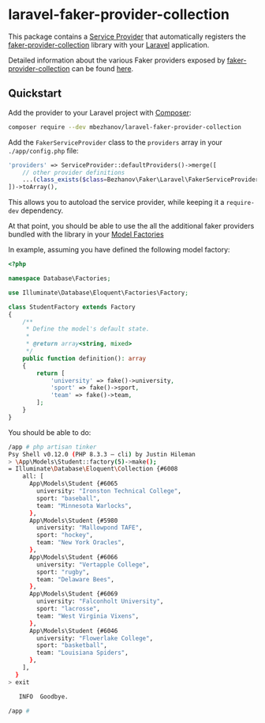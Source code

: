 # laravel-faker-provider-collection

This package contains a [Service Provider](https://laravel.com/docs/10.x/providers) that automatically registers the [faker-provider-collection](https://github.com/mbezhanov/faker-provider-collection) library with your [Laravel](https://laravel.com/) application.

Detailed information about the various Faker providers exposed by [faker-provider-collection](https://github.com/mbezhanov/faker-provider-collection) can be found [here](https://github.com/mbezhanov/faker-provider-collection/blob/master/README.md).

## Quickstart

Add the provider to your Laravel project with [Composer](https://getcomposer.org/):

```bash
composer require --dev mbezhanov/laravel-faker-provider-collection
```

Add the `FakerServiceProvider` class to the `providers` array in your `./app/config.php` file:

```php
'providers' => ServiceProvider::defaultProviders()->merge([
    // other provider definitions
    ...(class_exists($class=Bezhanov\Faker\Laravel\FakerServiceProvider::class) ? [$class] : [])
])->toArray(),
```

This allows you to autoload the service provider, while keeping it a `require-dev` dependency.

At that point, you should be able to use the all the additional faker providers bundled with the library in your [Model Factories](https://laravel.com/docs/10.x/seeding#using-model-factories)

In example, assuming you have defined the following model factory:

```php
<?php

namespace Database\Factories;

use Illuminate\Database\Eloquent\Factories\Factory;

class StudentFactory extends Factory
{
    /**
     * Define the model's default state.
     *
     * @return array<string, mixed>
     */
    public function definition(): array
    {
        return [
            'university' => fake()->university,
            'sport' => fake()->sport,
            'team' => fake()->team,
        ];
    }
}
```

You should be able to do:

```bash
/app # php artisan tinker
Psy Shell v0.12.0 (PHP 8.3.3 — cli) by Justin Hileman
> \App\Models\Student::factory(5)->make();
= Illuminate\Database\Eloquent\Collection {#6008
    all: [
      App\Models\Student {#6065
        university: "Ironston Technical College",
        sport: "baseball",
        team: "Minnesota Warlocks",
      },
      App\Models\Student {#5980
        university: "Mallowpond TAFE",
        sport: "hockey",
        team: "New York Oracles",
      },
      App\Models\Student {#6066
        university: "Vertapple College",
        sport: "rugby",
        team: "Delaware Bees",
      },
      App\Models\Student {#6069
        university: "Falconholt University",
        sport: "lacrosse",
        team: "West Virginia Vixens",
      },
      App\Models\Student {#6046
        university: "Flowerlake College",
        sport: "basketball",
        team: "Louisiana Spiders",
      },
    ],
  }
> exit

   INFO  Goodbye.

/app # 
```
